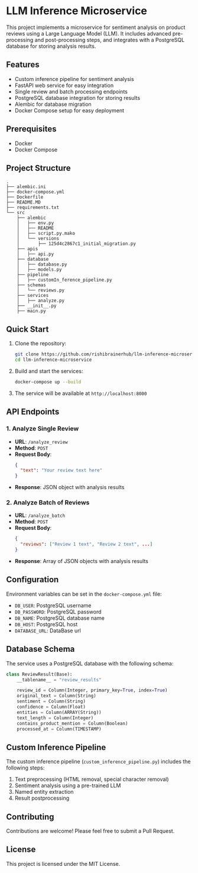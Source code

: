 # LLM Inference Microservice

This project implements a microservice for sentiment analysis on product reviews using a Large Language Model (LLM). It includes advanced pre-processing and post-processing steps, and integrates with a PostgreSQL database for storing analysis results.

## Features

- Custom inference pipeline for sentiment analysis
- FastAPI web service for easy integration
- Single review and batch processing endpoints
- PostgreSQL database integration for storing results
- Alembic for database migration
- Docker Compose setup for easy deployment

## Prerequisites

- Docker
- Docker Compose

## Project Structure

```
.
├── alembic.ini
├── docker-compose.yml
├── Dockerfile
├── README.MD
├── requirements.txt
└── src
    ├── alembic
    │   ├── env.py
    │   ├── README
    │   ├── script.py.mako
    │   └── versions
    │       ├── 125d4c2867c1_initial_migration.py
    ├── apis
    │   ├── api.py
    ├── database
    │   ├── database.py
    │   ├── models.py
    ├── pipeline
    │   ├── customIn_ference_pipeline.py
    ├── schemas
    │   └── reviews.py
    ├── services
    │   ├── analyze.py
    ├── __init__.py
    ├── main.py
```

## Quick Start

1. Clone the repository:
   ```bash
   git clone https://github.com/rishibrainerhub/llm-inference-microservice.git
   cd llm-inference-microservice
   ```

2. Build and start the services:
   ```bash
   docker-compose up --build
   ```

3. The service will be available at `http://localhost:8000`

## API Endpoints

### 1. Analyze Single Review

- **URL**: `/analyze_review`
- **Method**: `POST`
- **Request Body**:
  ```json
  {
    "text": "Your review text here"
  }
  ```
- **Response**: JSON object with analysis results

### 2. Analyze Batch of Reviews

- **URL**: `/analyze_batch`
- **Method**: `POST`
- **Request Body**:
  ```json
  {
    "reviews": ["Review 1 text", "Review 2 text", ...]
  }
  ```
- **Response**: Array of JSON objects with analysis results

## Configuration

Environment variables can be set in the `docker-compose.yml` file:

- `DB_USER`: PostgreSQL username
- `DB_PASSWORD`: PostgreSQL password
- `DB_NAME`: PostgreSQL database name
- `DB_HOST`: PostgreSQL host
- `DATABASE_URL`: DataBase url

## Database Schema

The service uses a PostgreSQL database with the following schema:

```python
class ReviewResult(Base):
    __tablename__ = "review_results"

    review_id = Column(Integer, primary_key=True, index=True)
    original_text = Column(String)
    sentiment = Column(String)
    confidence = Column(Float)
    entities = Column(ARRAY(String))
    text_length = Column(Integer)
    contains_product_mention = Column(Boolean)
    processed_at = Column(TIMESTAMP)
```

## Custom Inference Pipeline

The custom inference pipeline (`custom_inference_pipeline.py`) includes the following steps:

1. Text preprocessing (HTML removal, special character removal)
2. Sentiment analysis using a pre-trained LLM
3. Named entity extraction
4. Result postprocessing

## Contributing

Contributions are welcome! Please feel free to submit a Pull Request.

## License

This project is licensed under the MIT License.